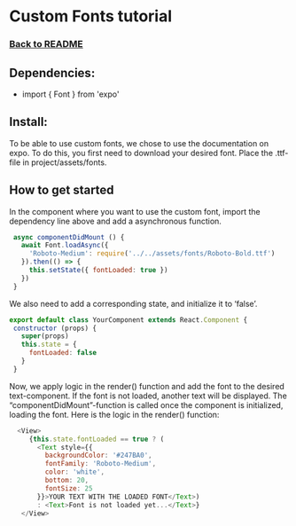 
# Custom Fonts tutorial
### [Back to README](https://github.com/IT2810/it2810-webutvikling-h18-prosjekt-3-38/edit/issue/34/readme/)

## Dependencies:
* import { Font } from 'expo'

## Install:

To be able to use custom fonts, we chose to use the documentation on expo. To do this, you first need to download your desired font. Place the .ttf-file in project/assets/fonts. 

## How to get started

In the component where you want to use the custom font, import the dependency line above and add a asynchronous function. 
```javascript
 async componentDidMount () {
   await Font.loadAsync({
     'Roboto-Medium': require('../../assets/fonts/Roboto-Bold.ttf')
   }).then(() => {
     this.setState({ fontLoaded: true })
   })
 }
```

We also need to add a corresponding state, and initialize it to ‘false’.

```javascript
export default class YourComponent extends React.Component {
 constructor (props) {
   super(props)
   this.state = {
     fontLoaded: false
   }
 }
```
Now, we apply logic in the render() function and add the font to the desired text-component. If the font is not loaded, another text will be displayed. The “componentDidMount”-function is called once the component is initialized, loading the font.
Here is the logic in the render() function:

```javascript
  <View>
     {this.state.fontLoaded == true ? (
       <Text style={{
         backgroundColor: '#247BA0',
         fontFamily: 'Roboto-Medium',
         color: 'white',
         bottom: 20,
         fontSize: 25
       }}>YOUR TEXT WITH THE LOADED FONT</Text>)
       : <Text>Font is not loaded yet...</Text>}
   </View>
```
